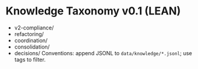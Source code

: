 # Knowledge Taxonomy v0.1 (LEAN)
- v2-compliance/
- refactoring/
- coordination/
- consolidation/
- decisions/
Conventions: append JSONL to `data/knowledge/*.jsonl`; use tags to filter.


